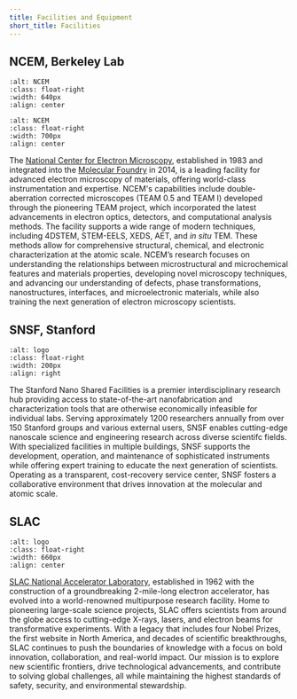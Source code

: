 ```yaml
---
title: Facilities and Equipment
short_title: Facilities
---
```



## NCEM, Berkeley Lab

```{image} /images/facilities/ncem_foundry.png
:alt: NCEM
:class: float-right
:width: 640px
:align: center
```


```{image} /images/facilities/ncem_foundry_buildings.jpg
:alt: NCEM
:class: float-right
:width: 700px
:align: center
```

The [National Center for Electron Microscopy](https://foundry.lbl.gov/about/facilities/the-national-center-for-electron-microscopy-ncem/), established in 1983 and integrated into the [Molecular Foundry](https://foundry.lbl.gov/) in 2014, is a leading facility for advanced electron microscopy of materials, offering world-class instrumentation and expertise. NCEM's capabilities include double-aberration corrected microscopes (TEAM 0.5 and TEAM I) developed through the pioneering TEAM project, which incorporated the latest advancements in electron optics, detectors, and computational analysis methods. The facility supports a wide range of modern techniques, including 4DSTEM, STEM-EELS, XEDS, AET, and *in situ* TEM. These methods allow for comprehensive structural, chemical, and electronic characterization at the atomic scale. NCEM’s research focuses on understanding the relationships between microstructural and microchemical features and materials properties, developing novel microscopy techniques, and advancing our understanding of defects, phase transformations, nanostructures, interfaces, and microelectronic materials, while also training the next generation of electron microscopy scientists.


## SNSF, Stanford

```{image} /images/facilities/atoms_rays_01.png
:alt: logo
:class: float-right
:width: 200px
:align: right
```

The Stanford Nano Shared Facilities is a premier interdisciplinary research hub providing access to state-of-the-art nanofabrication and characterization tools that are otherwise economically infeasible for individual labs. Serving approximately 1200 researchers annually from over 150 Stanford groups and various external users, SNSF enables cutting-edge nanoscale science and engineering research across diverse scientifc fields. With specialized facilities in multiple buildings, SNSF supports the development, operation, and maintenance of sophisticated instruments while offering expert training to educate the next generation of scientists. Operating as a transparent, cost-recovery service center, SNSF fosters a collaborative environment that drives innovation at the molecular and atomic scale.


## SLAC


```{image} /images/facilities/SLAC_SSRL.jpg
:alt: logo
:class: float-right
:width: 660px
:align: center
```


[SLAC National Accelerator Laboratory](https://www6.slac.stanford.edu/), established in 1962 with the construction of a groundbreaking 2-mile-long electron accelerator, has evolved into a world-renowned multipurpose research facility. Home to pioneering large-scale science projects, SLAC offers scientists from around the globe access to cutting-edge X-rays, lasers, and electron beams for transformative experiments. With a legacy that includes four Nobel Prizes, the first website in North America, and decades of scientific breakthroughs, SLAC continues to push the boundaries of knowledge with a focus on bold innovation, collaboration, and real-world impact. Our mission is to explore new scientific frontiers, drive technological advancements, and contribute to solving global challenges, all while maintaining the highest standards of safety, security, and environmental stewardship.


